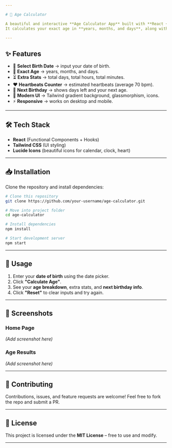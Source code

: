 ```yaml
---

# 🧮 Age Calculator

A beautiful and interactive **Age Calculator App** built with **React + Tailwind CSS**.
It calculates your exact age in **years, months, and days**, along with fun stats like **total days lived, hours, minutes, heartbeats**, and even shows how many days are left for your **next birthday 🎉**.

---
```


## ✨ Features

* 📅 **Select Birth Date** → input your date of birth.
* 🔢 **Exact Age** → years, months, and days.
* ⏳ **Extra Stats** → total days, total hours, total minutes.
* ❤️ **Heartbeats Counter** → estimated heartbeats (average 70 bpm).
* 🎂 **Next Birthday** → shows days left and your next age.
* 🎨 **Modern UI** → Tailwind gradient background, glassmorphism, icons.
* ⚡ **Responsive** → works on desktop and mobile.

---

## 🛠️ Tech Stack

* **React** (Functional Components + Hooks)
* **Tailwind CSS** (UI styling)
* **Lucide Icons** (beautiful icons for calendar, clock, heart)

---

## 📥 Installation

Clone the repository and install dependencies:

```bash
# Clone this repository
git clone https://github.com/your-username/age-calculator.git

# Move into project folder
cd age-calculator

# Install dependencies
npm install

# Start development server
npm start
```

---

## 🚀 Usage

1. Enter your **date of birth** using the date picker.
2. Click **"Calculate Age"**.
3. See your **age breakdown**, extra stats, and **next birthday info**.
4. Click **"Reset"** to clear inputs and try again.

---

## 📸 Screenshots

### Home Page

*(Add screenshot here)*

### Age Results

*(Add screenshot here)*

---

## 🤝 Contributing

Contributions, issues, and feature requests are welcome!
Feel free to fork the repo and submit a PR.

---

## 📄 License

This project is licensed under the **MIT License** – free to use and modify.

---

